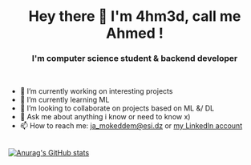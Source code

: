 # <div align="center">  Hey there 👋 I'm 4hm3d, call me Ahmed ! </div>



### <div align="center"> I'm computer science student & backend developer </div>
<br>

- 🔭 I’m currently working on interesting projects <br>
- 🌱 I’m currently learning ML <br>
- 👯 I’m looking to collaborate on projects based on ML &/ DL <br>
- 💬 Ask me about anything i know or need to know x) <br>
- 📫 How to reach me: ja_mokeddem@esi.dz or [my LinkedIn account](https://www.linkedin.com/in/ahmed-abdelaziz-m-89957119a/) <br><br>


<!--
**ahmedmokeddem/ahmedmokeddem** is a ✨ _special_ ✨ repository because its `README.md` (this file) appears on your GitHub profile.

Here are some ideas to get you started:

- 🔭 I’m currently contributing to some cool projects 
- 🌱 I’m currently learning ML & DL and backend dev
- 👯 I’m looking to collaborate on projects based on ML &/ DL
- 🤔 I’m looking for help with ...
- 💬 Ask me about i know or need to know x)

- 😄 Pronouns: ...
- ⚡ Fun fact: ...
-->
[![Anurag's GitHub stats](https://github-readme-stats.vercel.app/api?username=ahmedmokeddem&count_private=true&show_icons=true&theme=merko)](https://github.com/anuraghazra/github-readme-stats)  

